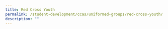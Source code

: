 ```yaml
---
title: Red Cross Youth
permalink: /student-development/ccas/uniformed-groups/red-cross-youth/
description: ""
---
```

